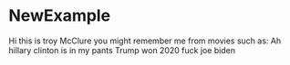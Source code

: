 # NewExample
Hi this is troy McClure you might remember me from movies such as:
Ah hillary clinton is in my pants
Trump won 2020
fuck joe biden
